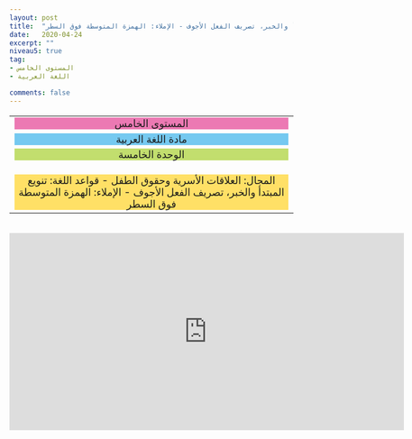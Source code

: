 ```yaml
---
layout: post
title:  "المستوى الخامس - مادة اللغة العربية - الوحدة الخامسة - المجال: العلاقات الأسرية وحقوق الطفل - قواعد اللغة: تنويع المبتدأ والخبر، تصريف الفعل الأجوف - الإملاء: الهمزة المتوسطة فوق السطر"
date:   2020-04-24
excerpt: ""
niveau5: true
tag:
- المستوى الخامس 
- اللغة العربية

comments: false
---
```

<center>
<table dir="rtl" style="width: 100%; text-align: center; font-size: large;"><tbody>
<tr><td><div style="background-color: #ec79b3;"><span>
المستوى الخامس
</span></div></td></tr>
<tr><td><div style="background-color: #75c9f0; "><span>
مادة اللغة العربية
</span></div></td></tr>
<tr><td><div style="background-color: #c2de6e; "><span>
 الوحدة الخامسة

</span></div></td></tr><tr>
<td><div style="background-color: #ffe066; ">
المجال:  العلاقات الأسرية وحقوق الطفل - قواعد اللغة: تنويع المبتدأ والخبر، تصريف الفعل الأجوف - الإملاء: الهمزة المتوسطة فوق السطر

</div></td></tr>
</tbody></table><br>
<iframe width="700px" height="350px" src="https://www.youtube.com/embed/hQ57_hk1bJ4?rel=0&controls=1&showinfo=0&modestbranding=1&enablejsapi=1" allowfullscreen frameborder="0" ></iframe>
</center>
